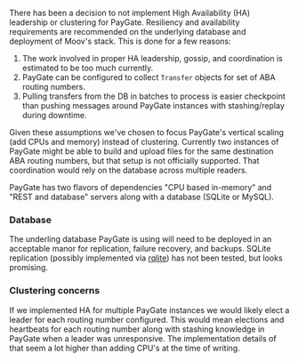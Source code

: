 There has been a decision to not implement High Availability (HA) leadership or clustering for PayGate. Resiliency and availability requirements are recommended on the underlying database and deployment of Moov's stack. This is done for a few reasons:

1. The work involved in proper HA leadership, gossip, and coordination is estimated to be too much currently.
1. PayGate can be configured to collect `Transfer` objects for set of ABA routing numbers.
1. Pulling transfers from the DB in batches to process is easier checkpoint than pushing messages around PayGate instances with stashing/replay during downtime.

Given these assumptions we've chosen to focus PayGate's vertical scaling (add CPUs and memory) instead of clustering. Currently two instances of PayGate might be able to build and upload files for the same destination ABA routing numbers, but that setup is not officially supported. That coordination would rely on the database across multiple readers.

PayGate has two flavors of dependencies "CPU based in-memory" and "REST and database" servers along with a database (SQLite or MySQL).

### Database

The underling database PayGate is using will need to be deployed in an acceptable manor for replication, failure recovery, and backups. SQLite replication (possibly implemented via [rqlite](https://github.com/rqlite/rqlite)) has not been tested, but looks promising.

### Clustering concerns

If we implemented HA for multiple PayGate instances we would likely elect a leader for each routing number configured. This would mean elections and heartbeats for each routing number along with stashing knowledge in PayGate when a leader was unresponsive. The implementation details of that seem a lot higher than adding CPU's at the time of writing.
